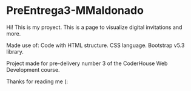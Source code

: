 # PreEntrega3-MMaldonado

Hi!
This is my proyect.
This is a page to visualize digital invitations and more.

Made use of:
Code with HTML structure.
CSS language.
Bootstrap v5.3  library.

Project made for pre-delivery number 3 of the CoderHouse Web Development course.

Thanks for reading me (:
